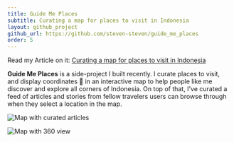 ```yaml
---
title: Guide Me Places
subtitle: Curating a map for places to visit in Indonesia
layout: github_project
github_url: https://github.com/steven-steven/guide_me_places
order: 5
---
```


Read my Article on it: [Curating a map for places to visit in Indonesia](/blog/curating-a-map-for-places-to-visit-in-indonesia)

**Guide Me Places** is a side-project I built recently. I curate places to visit, and display coordinates 📍 in an interactive map to help people like me discover and explore all corners of Indonesia. On top of that, I've curated a feed of articles and stories from fellow travelers users can browse through when they select a location in the map.

![Map with curated articles](curating-a-map-for-places-to-visit-in-indonesia/map-with-articles.png "=400x400")

![Map with 360 view](curating-a-map-for-places-to-visit-in-indonesia/map-with-iframe.png "=400x400")
